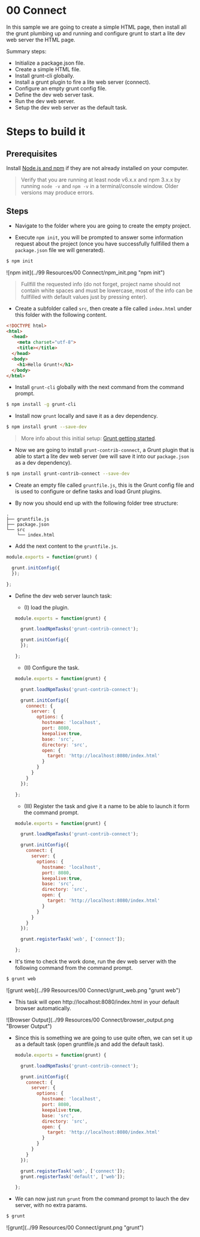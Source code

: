 # 00 Connect

In this sample we are going to create a simple HTML page, then install all the grunt plumbing up and running and configure grunt
to start a lite dev web server the HTML page.

Summary steps:

- Initialize a package.json file.
- Create a simple HTML file.
- Install grunt-cli globally.
- Install a grunt plugin to fire a lite web server (connect).
- Configure an empty grunt config file.
- Define the dev web server task.
- Run the dev web server.
- Setup the dev web server as the default task.

# Steps to build it

## Prerequisites

Install [Node.js and npm](https://nodejs.org/en/) if they are not already installed on your computer.

> Verify that you are running at least node v6.x.x and npm 3.x.x by running `node -v` and `npm -v` in a terminal/console window. Older versions may produce errors.

## Steps

- Navigate to the folder where you are going to create the empty project.

- Execute `npm init`, you will be prompted to answer some information request
about the project (once you have successfully fullfilled them a `package.json`
file we will generated).

 ```bash
 $ npm init
 ```

 ![npm init](../99 Resources/00 Connect/npm_init.png "npm init")

 > Fullfill the requested info (do not forget, project name should not contain white spaces and must be lowercase, most of the info can be fullfilled with default values just by pressing enter).

- Create a subfolder called `src`, then create a file called `index.html` under
 this folder with the following content.

 ```html
 <!DOCTYPE html>
 <html>
   <head>
     <meta charset="utf-8">
     <title></title>
   </head>
   <body>
     <h1>Hello Grunt!</h1>
   </body>
 </html>
 ```

- Install `grunt-cli` globally with the next command from the command prompt.

 ```bash
 $ npm install -g grunt-cli
 ```

- Install now `grunt` locally and save it as a dev dependency.

 ```bash
 $ npm install grunt --save-dev
 ```

 > More info about this initial setup: [Grunt getting started](http://gruntjs.com/getting-started).

- Now we are going to install `grunt-contrib-connect`, a Grunt plugin that
is able to start a lite dev web server (we will save it into our `package.json`
as a dev dependency).

 ```bash
 $ npm install grunt-contrib-connect --save-dev
 ```

- Create an empty file called `gruntfile.js`, this is the Grunt config file and
 is used to configure or define tasks and load Grunt plugins.

- By now you should end up with the following folder tree structure:

 ```
 .
 ├── gruntfile.js
 ├── package.json
 └── src
     └── index.html
 ```

- Add the next content to the `gruntfile.js`.

 ```javascript
 module.exports = function(grunt) {

   grunt.initConfig({
   });

 };
 ```

- Define the dev web server launch task:

    - (I) load the plugin.

    ```javascript
    module.exports = function(grunt) {

      grunt.loadNpmTasks('grunt-contrib-connect');

      grunt.initConfig({
      });

    };
    ```
    - (II) Configure the task.

    ```javascript
    module.exports = function(grunt) {

      grunt.loadNpmTasks('grunt-contrib-connect');

      grunt.initConfig({
        connect: {
          server: {
            options: {
              hostname: 'localhost',
              port: 8080,
              keepalive:true,
              base: 'src',
              directory: 'src',
              open: {
                target: 'http://localhost:8080/index.html'
              }
            }
          }
        }
      });

    };
    ```

    - (III) Register the task and give it a name to be able to launch it form the command prompt.

    ```javascript
    module.exports = function(grunt) {

      grunt.loadNpmTasks('grunt-contrib-connect');

      grunt.initConfig({
        connect: {
          server: {
            options: {
              hostname: 'localhost',
              port: 8080,
              keepalive:true,
              base: 'src',
              directory: 'src',
              open: {
                target: 'http://localhost:8080/index.html'
              }
            }
          }
        }
      });

      grunt.registerTask('web', ['connect']);

    };
    ```

- It's time to check the work done, run the dev web server with the
following command from the command prompt.

 ```bash
 $ grunt web
 ```

 ![grunt web](../99 Resources/00 Connect/grunt_web.png "grunt web")

- This task will open http://localhost:8080/index.html in your default browser automatically.

 ![Browser Output](../99 Resources/00 Connect/browser_output.png "Browser Output")

- Since this is something we are going to use quite often, we can set it up as
 a default task (open gruntfile.js and add the default task).

  ```javascript
  module.exports = function(grunt) {

    grunt.loadNpmTasks('grunt-contrib-connect');

    grunt.initConfig({
      connect: {
        server: {
          options: {
            hostname: 'localhost',
            port: 8080,
            keepalive:true,
            base: 'src',
            directory: 'src',
            open: {
              target: 'http://localhost:8080/index.html'
            }
          }
        }
      }
    });

    grunt.registerTask('web', ['connect']);
    grunt.registerTask('default', ['web']);

  };
  ```

- We can now just run `grunt` from the command prompt to lauch the dev server, with no
extra params.

 ```bash
 $ grunt
 ```

 ![grunt](../99 Resources/00 Connect/grunt.png "grunt")
